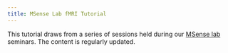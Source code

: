 ```yaml
---
title: MSense Lab fMRI Tutorial
---
```

This tutorial draws from a series of sessions held during our [MSense lab](https://msense.de) seminars. The content is regularly updated. 



